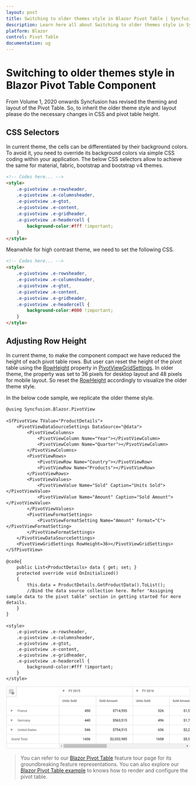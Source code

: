 ```yaml
---
layout: post
title: Switching to older themes style in Blazor Pivot Table | Syncfusion
description: Learn here all about Switching to older themes style in Syncfusion Blazor Pivot Table component and more.
platform: Blazor
control: Pivot Table
documentation: ug
---
```


<!-- markdownlint-disable MD012 -->
<!-- markdownlint-disable MD009 -->

# Switching to older themes style in Blazor Pivot Table Component

From Volume 1, 2020 onwards Syncfusion has revised the theming and layout of the Pivot Table. So, to inherit the older theme style and layout please do the necessary changes in CSS and pivot table height.

## CSS Selectors

In current theme, the cells can be differentiated by their background colors. To avoid it, you need to override its background colors via simple CSS coding within your application. The below CSS selectors allow to achieve the same for material, fabric, bootstrap and bootstrap v4 themes.

```html      
<!-- Codes here... -->
<style>
    .e-pivotview .e-rowsheader, 
    .e-pivotview .e-columnsheader,
    .e-pivotview .e-gtot,
    .e-pivotview .e-content,
    .e-pivotview .e-gridheader,
    .e-pivotview .e-headercell {
        background-color:#fff !important;
    }
</style>

```

Meanwhile for high contrast theme, we need to set the following CSS.

```html      
<!-- Codes here... -->
<style>
    .e-pivotview .e-rowsheader, 
    .e-pivotview .e-columnsheader,
    .e-pivotview .e-gtot,
    .e-pivotview .e-content,
    .e-pivotview .e-gridheader,
    .e-pivotview .e-headercell {
        background-color:#000 !important;
    }
</style>

```

## Adjusting Row Height

In current theme, to make the component compact we have reduced the height of each pivot table rows. But user can reset the height of the pivot table using the [RowHeight](https://help.syncfusion.com/cr/blazor/Syncfusion.Blazor.PivotView.PivotViewGridSettings.html#Syncfusion_Blazor_PivotView_PivotViewGridSettings_RowHeight) property in [PivotViewGridSettings](https://help.syncfusion.com/cr/blazor/Syncfusion.Blazor.PivotView.PivotViewGridSettings.html). In older theme, the property was set to 36 pixels for desktop layout and 48 pixels for mobile layout. So reset the [RowHeight](https://help.syncfusion.com/cr/blazor/Syncfusion.Blazor.PivotView.PivotViewGridSettings.html#Syncfusion_Blazor_PivotView_PivotViewGridSettings_RowHeight) accordingly to visualize the older theme style.

In the below code sample, we replicate the older theme style.

```cshtml
@using Syncfusion.Blazor.PivotView

<SfPivotView TValue="ProductDetails">
    <PivotViewDataSourceSettings DataSource="@data">
        <PivotViewColumns>
            <PivotViewColumn Name="Year"></PivotViewColumn>
            <PivotViewColumn Name="Quarter"></PivotViewColumn>
        </PivotViewColumns>
        <PivotViewRows>
            <PivotViewRow Name="Country"></PivotViewRow>
            <PivotViewRow Name="Products"></PivotViewRow>
        </PivotViewRows>
        <PivotViewValues>
            <PivotViewValue Name="Sold" Caption="Units Sold"></PivotViewValue>
            <PivotViewValue Name="Amount" Caption="Sold Amount"></PivotViewValue>
        </PivotViewValues>
        <PivotViewFormatSettings>
            <PivotViewFormatSetting Name="Amount" Format="C"></PivotViewFormatSetting>
        </PivotViewFormatSettings>
    </PivotViewDataSourceSettings>
    <PivotViewGridSettings RowHeight=36></PivotViewGridSettings>
</SfPivotView>

@code{
    public List<ProductDetails> data { get; set; }
    protected override void OnInitialized()
    {
        this.data = ProductDetails.GetProductData().ToList();
        //Bind the data source collection here. Refer "Assigning sample data to the pivot table" section in getting started for more details.
    }
}

<style>
    .e-pivotview .e-rowsheader, 
    .e-pivotview .e-columnsheader,
    .e-pivotview .e-gtot,
    .e-pivotview .e-content,
    .e-pivotview .e-gridheader,
    .e-pivotview .e-headercell {
        background-color:#fff !important;
    }
</style>

```

![Switching Older Themes to Blazor PivotTable](images/blazor-pivottable-with-old-theme.png)

> You can refer to our [Blazor Pivot Table](https://www.syncfusion.com/blazor-components/blazor-pivot-table) feature tour page for its groundbreaking feature representations. You can also explore our [Blazor Pivot Table example](https://blazor.syncfusion.com/demos/pivot-table/default-functionalities?theme=bootstrap4) to knows how to render and configure the pivot table.
